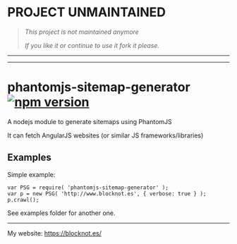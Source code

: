 # PROJECT UNMAINTAINED

> *This project is not maintained anymore*
>
> *If you like it or continue to use it fork it please.*

---
---

# phantomjs-sitemap-generator [![npm version](https://badge.fury.io/js/phantomjs-sitemap-generator.svg)](https://badge.fury.io/js/phantomjs-sitemap-generator)

A nodejs module to generate sitemaps using PhantomJS

It can fetch AngularJS websites (or similar JS frameworks/libraries)

## Examples

Simple example:

	var PSG = require( 'phantomjs-sitemap-generator' );
	var p = new PSG( 'http://www.blocknot.es', { verbose: true } );
	p.crawl();

See examples folder for another one.

---

My website: <https://blocknot.es/>

